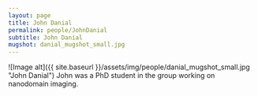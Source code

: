 ```yaml
---
layout: page
title: John Danial
permalink: people/JohnDanial
subtitle: John Danial
mugshot: danial_mugshot_small.jpg
---
```

![Image alt]({{ site.baseurl }}/assets/img/people/danial_mugshot_small.jpg "John Danial")
John was a PhD student in the group working on nanodomain imaging.

